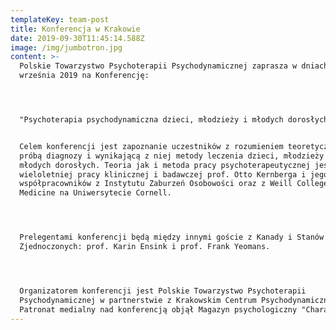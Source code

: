```yaml
---
templateKey: team-post
title: Konferencja w Krakowie
date: 2019-09-30T11:45:14.588Z
image: /img/jumbotron.jpg
content: >-
  Polskie Towarzystwo Psychoterapii Psychodynamicznej zaprasza w dniach 5-6
  września 2019 na Konferencję:




  "Psychoterapia psychodynamiczna dzieci, młodzieży i młodych dorosłych"


  Celem konferencji jest zapoznanie uczestników z rozumieniem teoretycznym,
  próbą diagnozy i wynikającą z niej metody leczenia dzieci, młodzieży oraz
  młodych dorosłych. Teoria jak i metoda pracy psychoterapeutycznej jest efektem
  wieloletniej pracy klinicznej i badawczej prof. Otto Kernberga i jego
  współpracowników z Instytutu Zaburzeń Osobowości oraz z Weill College of
  Medicine na Uniwersytecie Cornell.




  Prelegentami konferencji będą między innymi goście z Kanady i Stanów
  Zjednoczonych: prof. Karin Ensink i prof. Frank Yeomans.




  Organizatorem konferencji jest Polskie Towarzystwo Psychoterapii
  Psychodynamicznej w partnerstwie z Krakowskim Centrum Psychodynamicznym.
  Patronat medialny nad konferencją objął Magazyn psychologiczny "Charaktery"
---
```


